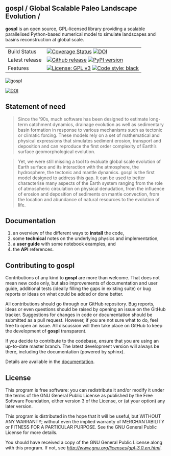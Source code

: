 ## gospl / Global Scalable Paleo Landscape Evolution  /

**gospl** is an open source, GPL-licensed library providing a scalable parallelised Python-based numerical model to simulate landscapes and basins reconstruction at global scale.

|    |    |
| --- | --- |
| Build Status | [![Coverage Status](https://coveralls.io/repos/github/Geodels/gospl/badge.svg?branch=master)](https://coveralls.io/github/Geodels/gospl?branch=master)  [![DOI](https://zenodo.org/badge/206898115.svg)](https://zenodo.org/badge/latestdoi/206898115) |
| Latest release | [![Github release](https://img.shields.io/github/release/Geodels/gospl.svg?label=tag&colorB=11ccbb)](https://github.com/Geodels/gospl/releases) [![PyPI version](https://badge.fury.io/py/gospl.svg?colorB=cc77dd)](https://pypi.org/project/gospl) |
| Features | [![License: GPL v3](https://img.shields.io/badge/License-GPLv3-blue.svg)](https://www.gnu.org/licenses/gpl-3.0)  [![Code style: black](https://img.shields.io/badge/code%20style-black-000000.svg)](https://github.com/psf/black)|


![gospl](https://github.com/Geodels/gospl/blob/master/docs/images/earth.png?raw=true)


[![DOI](https://joss.theoj.org/papers/10.21105/joss.02804/status.svg)](https://doi.org/10.21105/joss.02804)

## Statement of need

> Since the ’90s, much software has been designed to estimate long-term catchment dynamics, drainage evolution as well as sedimentary basin formation in response to various mechanisms such as tectonic or climatic forcing. These models rely on a set of mathematical and physical expressions that simulates sediment erosion, transport and deposition and can reproduce the first order complexity of Earth’s surface geomorphological evolution.

> Yet, we were still missing a tool to evaluate global scale evolution of Earth surface and its interaction with the atmosphere, the hydrosphere, the tectonic and mantle dynamics. gospl is the first model designed to address this gap. It can be used to better characterise many aspects of the Earth system ranging from the role of atmospheric circulation on physical denudation, from the influence of erosion and deposition of sediments on mantle convection, from the location and abundance of natural resources to the evolution of life.

## Documentation

1. an overview of the different ways to **install** the code,
2. some **technical** notes on the underlying physics and implementation,
3. a **user guide** with some notebook examples, and
4. the **API** references.

## Contributing to gospl

Contributions of any kind to **gospl** are more than welcome. That does not mean new code only, but also improvements of documentation and user guide, additional tests (ideally filling the gaps in existing suite) or bug reports or ideas on what could be added or done better.

All contributions should go through our GitHub repository. Bug reports, ideas or even questions should be raised by opening an issue on the GitHub tracker. Suggestions for changes in code or documentation should be submitted as a pull request. However, if you are not sure what to do, feel free to open an issue. All discussion will then take place on GitHub to keep the development of **gospl** transparent.

If you decide to contribute to the codebase, ensure that you are using an up-to-date master branch. The latest development version will always be there, including the documentation (powered by sphinx).

Details are available in the [documentation](https://gospl.readthedocs.io).

## License

This program is free software: you can redistribute it and/or modify it under the terms of the GNU  General Public License as published by the Free Software Foundation, either version 3 of the License, or (at your option) any later version.

This program is distributed in the hope that it will be useful, but WITHOUT ANY WARRANTY; without even the implied warranty of MERCHANTABILITY or FITNESS FOR A PARTICULAR PURPOSE. See the GNU General Public License for more details.

You should have received a copy of the GNU General Public License along with this program. If not, see _http://www.gnu.org/licenses/gpl-3.0.en.html_.
